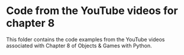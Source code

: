 # Code from the YouTube videos for chapter 8
This folder contains the code examples from the YouTube videos associated with Chapter 8 of Objects & Games with Python.
